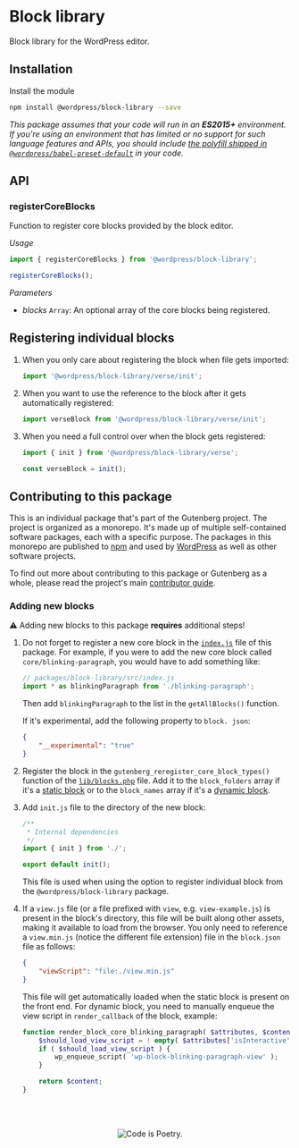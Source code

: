 # Block library

Block library for the WordPress editor.

## Installation

Install the module

```bash
npm install @wordpress/block-library --save
```

_This package assumes that your code will run in an **ES2015+** environment. If you're using an environment that has limited or no support for such language features and APIs, you should include [the polyfill shipped in `@wordpress/babel-preset-default`](https://github.com/WordPress/gutenberg/tree/HEAD/packages/babel-preset-default#polyfill) in your code._

## API

<!-- START TOKEN(Autogenerated API docs) -->

### registerCoreBlocks

Function to register core blocks provided by the block editor.

_Usage_

```js
import { registerCoreBlocks } from '@wordpress/block-library';

registerCoreBlocks();
```

_Parameters_

-   _blocks_ `Array`: An optional array of the core blocks being registered.

<!-- END TOKEN(Autogenerated API docs) -->

## Registering individual blocks

1. When you only care about registering the block when file gets imported:

    ```js
    import '@wordpress/block-library/verse/init';
    ```

2. When you want to use the reference to the block after it gets automatically registered:

    ```js
    import verseBlock from '@wordpress/block-library/verse/init';
    ```

3. When you need a full control over when the block gets registered:

    ```js
    import { init } from '@wordpress/block-library/verse';

    const verseBlock = init();
    ```

## Contributing to this package

This is an individual package that's part of the Gutenberg project. The project is organized as a monorepo. It's made up of multiple self-contained software packages, each with a specific purpose. The packages in this monorepo are published to [npm](https://www.npmjs.com/) and used by [WordPress](https://make.wordpress.org/core/) as well as other software projects.

To find out more about contributing to this package or Gutenberg as a whole, please read the project's main [contributor guide](https://github.com/WordPress/gutenberg/tree/HEAD/CONTRIBUTING.md).

### Adding new blocks

⚠️ Adding new blocks to this package **requires** additional steps!

1.  Do not forget to register a new core block in the [`index.js`](https://github.com/WordPress/gutenberg/blob/trunk/packages/block-library/index.js) file of this package. For example, if you were to add the new core block called `core/blinking-paragraph`, you would have to add something like:

    ```js
    // packages/block-library/src/index.js
    import * as blinkingParagraph from './blinking-paragraph';
    ```

    Then add `blinkingParagraph` to the list in the `getAllBlocks()` function.

    If it's experimental, add the following property to `block. json`:

    ```json
    {
    	"__experimental": "true"
    }
    ```

2.  Register the block in the `gutenberg_reregister_core_block_types()` function of the [`lib/blocks.php`](https://github.com/WordPress/gutenberg/blob/trunk/lib/blocks.php) file. Add it to the `block_folders` array if it's a [static block](https://developer.wordpress.org/block-editor/explanations/glossary/#static-block) or to the `block_names` array if it's a [dynamic block](https://developer.wordpress.org/block-editor/explanations/glossary/#dynamic-block).

3.  Add `init.js` file to the directory of the new block:

    ```js
    /**
     * Internal dependencies
     */
    import { init } from './';

    export default init();
    ```

    This file is used when using the option to register individual block from the `@wordpress/block-library` package.

4.  If a `view.js` file (or a file prefixed with `view`, e.g. `view-example.js`) is present in the block's directory, this file will be built along other assets, making it available to load from the browser. You only need to reference a `view.min.js` (notice the different file extension) file in the `block.json` file as follows:

    ```json
    {
    	"viewScript": "file:./view.min.js"
    }
    ```

    This file will get automatically loaded when the static block is present on the front end. For dynamic block, you need to manually enqueue the view script in `render_callback` of the block, example:

    ```php
    function render_block_core_blinking_paragraph( $attributes, $content ) {
        $should_load_view_script = ! empty( $attributes['isInteractive'] ) && ! wp_script_is( 'wp-block-blinking-paragraph-view' );
        if ( $should_load_view_script ) {
    	    wp_enqueue_script( 'wp-block-blinking-paragraph-view' );
        }

    	return $content;
    }
    ```

<br /><br /><p align="center"><img src="https://s.w.org/style/images/codeispoetry.png?1" alt="Code is Poetry." /></p>

